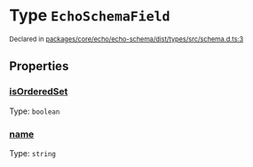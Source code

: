 # Type `EchoSchemaField`
<sub>Declared in [packages/core/echo/echo-schema/dist/types/src/schema.d.ts:3]()</sub>




## Properties
### [isOrderedSet]()
Type: <code>boolean</code>

### [name]()
Type: <code>string</code>